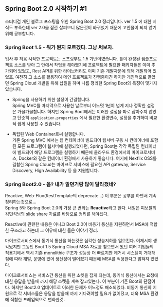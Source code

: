 ## Spring Boot 2.0 시작하기 \#1
스터디겸 개인 블로그 포스팅을 위한 Spring Boot 2.0 정리입니다. ver 1.5 에 대한 지식도 부족한데 ver 2.0을 잠깐 살펴보니 많은것이 바뀌었기 때문에 고인물이 되지 않기위해 공부합니다.

### Spring Boot 1.5 - 뭐가 뭔지 모르겠다. 그냥 써보자.
입사 후 처음 시작한 프로젝트는 스프링부트 1.5 기반이였습니다. 틀이 완성된 샘플프로젝트 소스를 받아 그 안에서 작업을 해야했기에 프로젝트에 필요한 패키지들은 이미 추가되어 있었고, Rest API를 위한 라이브러리도 이미 기존 개발자분에 의해 개발되어 있었죠. 여전히 그 소스를 활용하여 메인 프로젝트가 진행중이긴 하지만 개인적으로 맡았던 Spring Cloud 개발을 위해 삽질을 하며 나름 정리한 Spring Boot의 특징이 몇가지 있습니다.

* Spring을 사용하기 위한 설정이 간결합니다.  
Spring MVC를 마지막으로 사용한 날로부터 어느덧 1년이 넘게 지나 정확한 설정은 가물가물합니다. 하지만 Spring Boot에서는 이러한 설정을 따로 잡아주지 않았고 단순히 ```application.properties``` 에서 필요한 환경변수, 설정을 추가하여 비교적 쉽게 사용할 수 있습니다.

* 독립된 Web Container로써 실행합니다.  
기존 Spring MVC 에서는 웹 컨테이너에 빌드되어 웹서버 구동 시 컨테이너에 포함된 모든 프로그램이 웹서버에 실행되었다면, Spring Boot는 각각 독립된 컨테이너에 빌드되어 해당 프로그램을 실행하기 때문에 클라우드 환경에서의 마이크로서비스, Docker와 같은 컨테이너 환경에서 사용하기 좋습니다. 여기에 Nexflix OSS를 결합한 Spring Cloud는 마이크로 서비스에 필요한 API gateway, Service Discovery, High Availability 등 을 지원합니다.

### Spring Boot2.0 - 음? 내가 알던거랑 많이 달라졌네?
Reactive, Web-Flux(RestTemplate의 deprecate...) 이 부분은 공부를 하면서 계속 정리하는것으로...  
Spring 5와 Spring Boot 2.0의 가장 큰 변화는 **Reactive**라고 한다. 내일은 피보탈의 김민석님의 slide share 자료를 바탕으로 정리를 해야겠다.  

Reactive에 관련한 내용은 아니고 Boot 2.0이 비동기 통신을 지원하면서 MSA에 적합한 구조라고 하는데 그     이유에 대한 들은 이야기 정리.  

마이크로서비스에서 동기식 통신을 하는것은 심각한 성능저하를 일으킨다. 이제서야 생각났지만 그동안 Boot 1.5 Spring Cloud MSA 자료를 찾으면서 봤던 여러 기업들의 적용기에서 역시 기존 monolithic 구조가 성능상 더  빠르지만 레거시 시스템이 거대해 짐에 따라 개발, 운영에 있어 생산성이 떨어졌기 때문에 MSA를 적용한다고 밝혀져 있었다.  

마이크로서비스는 서비스간 통신을 위한 소켓을 잡게 되는데, 동기식 통신에서는 요청에 대한 응답을 받을때 까지 해당 소켓을 계속 잡고있는다. 이 부분이 기존 Boot의 단점이다. 하지만 Boot2.0 업데이트로 이러한 문제가 어느정도 해소되었다. 비동기 통신의 지원으로 각 서비스들은 응답을 받을때 까지 기다려야할 필요가 없어졌고, 더욱 MSA 환경에 적합한 프레임웍으로 변화한것.